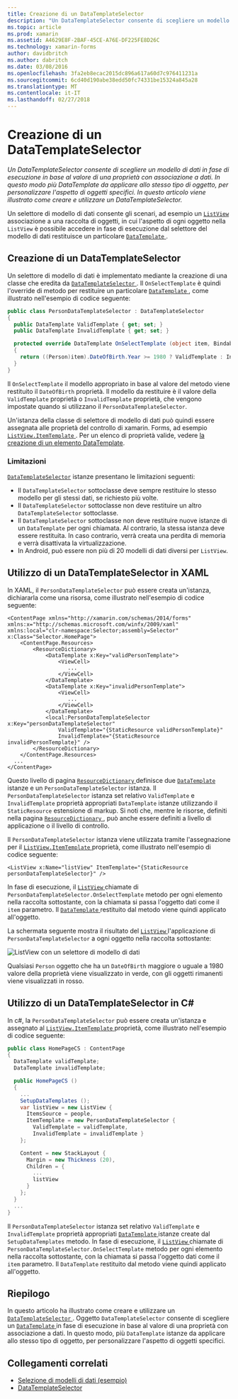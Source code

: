 ```yaml
---
title: Creazione di un DataTemplateSelector
description: "Un DataTemplateSelector consente di scegliere un modello di dati in fase di esecuzione in base al valore di una proprietà con associazione a dati. In questo modo più DataTemplate da applicare allo stesso tipo di oggetto, per personalizzare l'aspetto di oggetti specifici. In questo articolo viene illustrato come creare e utilizzare un DataTemplateSelector."
ms.topic: article
ms.prod: xamarin
ms.assetid: A4629E8F-2BAF-45CE-A76E-DF225FE8D26C
ms.technology: xamarin-forms
author: davidbritch
ms.author: dabritch
ms.date: 03/08/2016
ms.openlocfilehash: 3fa2eb8ecac2015dc896a617a60d7c976411231a
ms.sourcegitcommit: 6cd40d190abe38edd50fc74331be15324a845a28
ms.translationtype: MT
ms.contentlocale: it-IT
ms.lasthandoff: 02/27/2018
---
```

# <a name="creating-a-datatemplateselector"></a>Creazione di un DataTemplateSelector

_Un DataTemplateSelector consente di scegliere un modello di dati in fase di esecuzione in base al valore di una proprietà con associazione a dati. In questo modo più DataTemplate da applicare allo stesso tipo di oggetto, per personalizzare l'aspetto di oggetti specifici. In questo articolo viene illustrato come creare e utilizzare un DataTemplateSelector._

Un selettore di modello di dati consente gli scenari, ad esempio un [ `ListView` ](https://developer.xamarin.com/api/type/Xamarin.Forms.ListView/) associazione a una raccolta di oggetti, in cui l'aspetto di ogni oggetto nella `ListView` è possibile accedere in fase di esecuzione dal selettore del modello di dati restituisce un particolare [ `DataTemplate` ](https://developer.xamarin.com/api/type/Xamarin.Forms.DataTemplate/).

## <a name="creating-a-datatemplateselector"></a>Creazione di un DataTemplateSelector

Un selettore di modello di dati è implementato mediante la creazione di una classe che eredita da [ `DataTemplateSelector` ](https://developer.xamarin.com/api/type/Xamarin.Forms.DataTemplateSelector/). Il `OnSelectTemplate` è quindi l'override di metodo per restituire un particolare [ `DataTemplate` ](https://developer.xamarin.com/api/type/Xamarin.Forms.DataTemplate/), come illustrato nell'esempio di codice seguente:

```csharp
public class PersonDataTemplateSelector : DataTemplateSelector
{
  public DataTemplate ValidTemplate { get; set; }
  public DataTemplate InvalidTemplate { get; set; }

  protected override DataTemplate OnSelectTemplate (object item, BindableObject container)
  {
    return ((Person)item).DateOfBirth.Year >= 1980 ? ValidTemplate : InvalidTemplate;
  }
}
```

Il `OnSelectTemplate` il modello appropriato in base al valore del metodo viene restituito il `DateOfBirth` proprietà. Il modello da restituire è il valore della `ValidTemplate` proprietà o `InvalidTemplate` proprietà, che vengono impostate quando si utilizzano il `PersonDataTemplateSelector`.

Un'istanza della classe di selettore di modello di dati può quindi essere assegnata alle proprietà del controllo di xamarin. Forms, ad esempio [ `ListView.ItemTemplate` ](https://developer.xamarin.com/api/type/Xamarin.Forms.ItemsView%3CTVisual%3E/). Per un elenco di proprietà valide, vedere [la creazione di un elemento DataTemplate](~/xamarin-forms/app-fundamentals/templates/data-templates/creating.md).

### <a name="limitations"></a>Limitazioni

[`DataTemplateSelector`](https://developer.xamarin.com/api/type/Xamarin.Forms.DataTemplateSelector/) istanze presentano le limitazioni seguenti:

- Il `DataTemplateSelector` sottoclasse deve sempre restituire lo stesso modello per gli stessi dati, se richiesto più volte.
- Il `DataTemplateSelector` sottoclasse non deve restituire un altro `DataTemplateSelector` sottoclasse.
- Il `DataTemplateSelector` sottoclasse non deve restituire nuove istanze di un `DataTemplate` per ogni chiamata. Al contrario, la stessa istanza deve essere restituita. In caso contrario, verrà creata una perdita di memoria e verrà disattivata la virtualizzazione.
- In Android, può essere non più di 20 modelli di dati diversi per `ListView`.

## <a name="consuming-a-datatemplateselector-in-xaml"></a>Utilizzo di un DataTemplateSelector in XAML

In XAML, il `PersonDataTemplateSelector` può essere creata un'istanza, dichiararla come una risorsa, come illustrato nell'esempio di codice seguente:

```xaml
<ContentPage xmlns="http://xamarin.com/schemas/2014/forms" xmlns:x="http://schemas.microsoft.com/winfx/2009/xaml" xmlns:local="clr-namespace:Selector;assembly=Selector" x:Class="Selector.HomePage">
    <ContentPage.Resources>
        <ResourceDictionary>
            <DataTemplate x:Key="validPersonTemplate">
                <ViewCell>
                   ...
                </ViewCell>
            </DataTemplate>
            <DataTemplate x:Key="invalidPersonTemplate">
                <ViewCell>
                   ...
                </ViewCell>
            </DataTemplate>
            <local:PersonDataTemplateSelector x:Key="personDataTemplateSelector"
                ValidTemplate="{StaticResource validPersonTemplate}"
                InvalidTemplate="{StaticResource invalidPersonTemplate}" />
        </ResourceDictionary>
    </ContentPage.Resources>
  ...
</ContentPage>
```

Questo livello di pagina [ `ResourceDictionary` ](https://developer.xamarin.com/api/type/Xamarin.Forms.ResourceDictionary/) definisce due [ `DataTemplate` ](https://developer.xamarin.com/api/type/Xamarin.Forms.DataTemplate/) istanze e un `PersonDataTemplateSelector` istanza. Il `PersonDataTemplateSelector` istanza set relativo `ValidTemplate` e `InvalidTemplate` proprietà appropriati `DataTemplate` istanze utilizzando il `StaticResource` estensione di markup. Si noti che, mentre le risorse, definiti nella pagina [ `ResourceDictionary` ](https://developer.xamarin.com/api/type/Xamarin.Forms.ResourceDictionary/), può anche essere definiti a livello di applicazione o il livello di controllo.

Il `PersonDataTemplateSelector` istanza viene utilizzata tramite l'assegnazione per il [ `ListView.ItemTemplate` ](https://developer.xamarin.com/api/type/Xamarin.Forms.ItemsView%3CTVisual%3E/) proprietà, come illustrato nell'esempio di codice seguente:

```xaml
<ListView x:Name="listView" ItemTemplate="{StaticResource personDataTemplateSelector}" />
```

In fase di esecuzione, il [ `ListView` ](https://developer.xamarin.com/api/type/Xamarin.Forms.ListView/) chiamate di `PersonDataTemplateSelector.OnSelectTemplate` metodo per ogni elemento nella raccolta sottostante, con la chiamata si passa l'oggetto dati come il `item` parametro. Il [ `DataTemplate` ](https://developer.xamarin.com/api/type/Xamarin.Forms.DataTemplate/) restituito dal metodo viene quindi applicato all'oggetto.

La schermata seguente mostra il risultato del [ `ListView` ](https://developer.xamarin.com/api/type/Xamarin.Forms.ListView/) l'applicazione di `PersonDataTemplateSelector` a ogni oggetto nella raccolta sottostante:

![](selector-images/data-template-selector.png "ListView con un selettore di modello di dati")

Qualsiasi `Person` oggetto che ha un `DateOfBirth` maggiore o uguale a 1980 valore della proprietà viene visualizzato in verde, con gli oggetti rimanenti viene visualizzati in rosso.

## <a name="consuming-a-datatemplateselector-in-cnum"></a>Utilizzo di un DataTemplateSelector in C&num;

In c#, la `PersonDataTemplateSelector` può essere creata un'istanza e assegnato al [ `ListView.ItemTemplate` ](https://developer.xamarin.com/api/type/Xamarin.Forms.ItemsView%3CTVisual%3E/) proprietà, come illustrato nell'esempio di codice seguente:

```csharp
public class HomePageCS : ContentPage
{
  DataTemplate validTemplate;
  DataTemplate invalidTemplate;

  public HomePageCS ()
  {
    ...
    SetupDataTemplates ();
    var listView = new ListView {
      ItemsSource = people,
      ItemTemplate = new PersonDataTemplateSelector {
        ValidTemplate = validTemplate,
        InvalidTemplate = invalidTemplate }
    };

    Content = new StackLayout {
      Margin = new Thickness (20),
      Children = {
        ...
        listView
      }
    };
  }
  ...  
}
```

Il `PersonDataTemplateSelector` istanza set relativo `ValidTemplate` e `InvalidTemplate` proprietà appropriati [ `DataTemplate` ](https://developer.xamarin.com/api/type/Xamarin.Forms.DataTemplate/) istanze create dal `SetupDataTemplates` metodo. In fase di esecuzione, il [ `ListView` ](https://developer.xamarin.com/api/type/Xamarin.Forms.ListView/) chiamate di `PersonDataTemplateSelector.OnSelectTemplate` metodo per ogni elemento nella raccolta sottostante, con la chiamata si passa l'oggetto dati come il `item` parametro. Il `DataTemplate` restituito dal metodo viene quindi applicato all'oggetto.

## <a name="summary"></a>Riepilogo

In questo articolo ha illustrato come creare e utilizzare un [ `DataTemplateSelector` ](https://developer.xamarin.com/api/type/Xamarin.Forms.DataTemplateSelector/). Oggetto `DataTemplateSelector` consente di scegliere un [ `DataTemplate` ](https://developer.xamarin.com/api/type/Xamarin.Forms.DataTemplate/) in fase di esecuzione in base al valore di una proprietà con associazione a dati. In questo modo, più `DataTemplate` istanze da applicare allo stesso tipo di oggetto, per personalizzare l'aspetto di oggetti specifici.


## <a name="related-links"></a>Collegamenti correlati

- [Selezione di modelli di dati (esempio)](https://developer.xamarin.com/samples/xamarin-forms/templates/datatemplateselector/)
- [DataTemplateSelector](https://developer.xamarin.com/api/type/Xamarin.Forms.DataTemplateSelector/)
